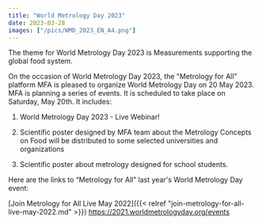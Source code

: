 ```yaml
---
title: "World Metrology Day 2023"
date: 2023-03-28
images: ["/pics/WMD_2023_EN_A4.png"]
---
```


The theme for World Metrology Day 2023 is Measurements supporting the global food system.

On the occasion of World Metrology Day 2023, the "Metrology for All" platform MFA is pleased to organize World Metrology Day on 20 May 2023. MFA is planning a series of events. It is scheduled to take place on Saturday, May 20th. It includes:

1. World Metrology Day 2023 - Live Webinar!

2. Scientific poster designed by MFA team about the Metrology Concepts on Food will be distributed to some selected universities and organizations

3. Scientific poster about metrology designed for school students.

Here are the links to “Metrology for All” last year's World Metrology Day event:

[Join Metrology for All Live May 2022]({{< relref "join-metrology-for-all-live-may-2022.md" >}})
https://2021.worldmetrologyday.org/events
